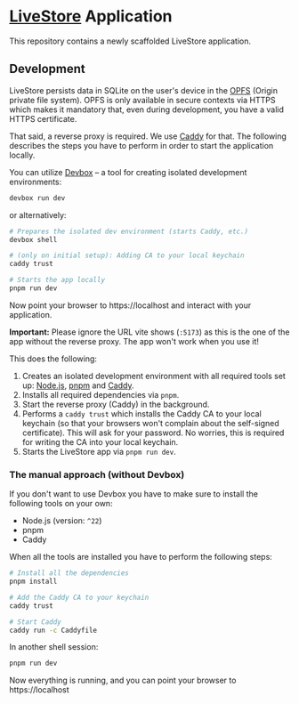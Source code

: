 # [LiveStore](https://github.com/livestorejs) Application

This repository contains a newly scaffolded LiveStore application.

## Development

LiveStore persists data in SQLite on the user's device in the [OPFS](https://developer.mozilla.org/en-US/docs/Web/API/File_System_API/Origin_private_file_system) (Origin private file system). OPFS is only available in secure contexts via HTTPS which makes it mandatory that, even during development, you have a valid HTTPS certificate.

That said, a reverse proxy is required. We use [Caddy](https://caddyserver.com/) for that. The following describes the steps you have to perform in order to start the application locally.

You can utilize [Devbox](https://www.jetify.com/devbox) – a tool for creating isolated development environments:

```sh
devbox run dev
```

or alternatively:

```sh
# Prepares the isolated dev environment (starts Caddy, etc.)
devbox shell

# (only on initial setup): Adding CA to your local keychain
caddy trust

# Starts the app locally
pnpm run dev
```

Now point your browser to https://localhost and interact with your application.

**Important:** Please ignore the URL vite shows (`:5173`) as this is the one of the app without the reverse proxy. The app won't work when you use it!

This does the following:

1. Creates an isolated development environment with all required tools set up: [Node.js](https://nodejs.org/en), [pnpm](https://pnpm.io/) and [Caddy](https://caddyserver.com/).
2. Installs all required dependencies via `pnpm`.
3. Start the reverse proxy (Caddy) in the background.
4. Performs a `caddy trust` which installs the Caddy CA to your local keychain (so that your browsers won't complain about the self-signed certificate). This will ask for your password. No worries, this is required for writing the CA into your local keychain.
5. Starts the LiveStore app via `pnpm run dev`.


### The manual approach (without Devbox)

If you don't want to use Devbox you have to make sure to install the following tools on your own:

- Node.js (version: `^22`)
- pnpm
- Caddy

When all the tools are installed you have to perform the following steps:

```sh
# Install all the dependencies
pnpm install

# Add the Caddy CA to your keychain
caddy trust

# Start Caddy
caddy run -c Caddyfile
```

In another shell session:

```sh
pnpm run dev
```

Now everything is running, and you can point your browser to https://localhost
